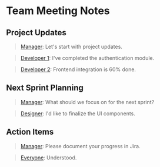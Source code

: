 # Team Meeting Notes

## Project Updates

> [Manager](#startMs=1743688649931&endMs=1743688652931): Let's start with project updates.

> [Developer 1](#startMs=1743688652931&endMs=1743688653931): I've completed the authentication module.

> [Developer 2](#startMs=1743688653931&endMs=1743688654931): Frontend integration is 60% done.

## Next Sprint Planning

> [Manager](#startMs=1743688654931&endMs=1743688655931): What should we focus on for the next sprint?

> [Designer](#startMs=1743688656931&endMs=1743688657931): I'd like to finalize the UI components.

## Action Items

> [Manager](#startMs=1743688660931&endMs=1743688663931): Please document your progress in Jira.

> [Everyone](#startMs=1743688664931&endMs=1743688665931): Understood. 
